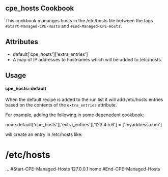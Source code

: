 cpe_hosts Cookbook
----------------
This cookbook mananges hosts in the /etc/hosts file between the
tags `#Start-Managed-CPE-Hosts` and `#End-Managed-CPE-Hosts`.

Attributes
----------

* default['cpe_hosts']['extra_entries']
 * A map of IP addresses to hostnames which will be added to /etc/hosts.

Usage
-----

#### cpe_hosts::default

When the default recipe is added to the run list it will add /etc/hosts entries
based on the contents of the `extra_entries` attribute.

For example, adding the following in some depenedent cookbook:

  node.default['cpe_hosts']['extra_entries']['123.4.5.6'] = ['myaddress.com']

will create an entry in /etc/hosts like:

  # /etc/hosts
  ...
  #Start-CPE-Managed-Hosts
  127.0.0.1 home
  #End-CPE-Managed-Hosts
